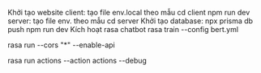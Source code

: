 Khởi tạo website
client:
    tạo file env.local theo mẫu
    cd client
    npm run dev
server:
    tạo file env. theo mẫu
    cd server
    Khởi tạo database: npx prisma db push
    npm run dev
Kích hoạt rasa chatbot
rasa train --config bert.yml

rasa run --cors "*" --enable-api

rasa run actions --action actions --debug
